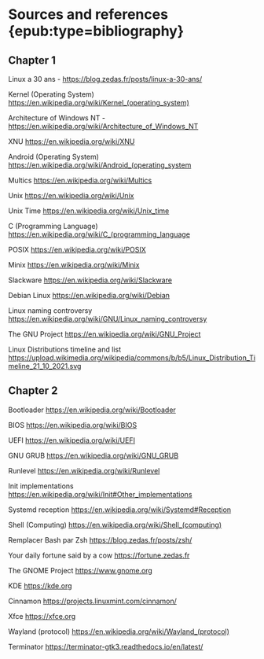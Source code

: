 # Sources and references {epub:type=bibliography}

## Chapter 1

Linux a 30 ans - https://blog.zedas.fr/posts/linux-a-30-ans/

Kernel (Operating System) https://en.wikipedia.org/wiki/Kernel_(operating_system)

Architecture of Windows NT -  https://en.wikipedia.org/wiki/Architecture_of_Windows_NT

XNU https://en.wikipedia.org/wiki/XNU

Android (Operating System) https://en.wikipedia.org/wiki/Android_(operating_system

Multics https://en.wikipedia.org/wiki/Multics

Unix https://en.wikipedia.org/wiki/Unix

Unix Time https://en.wikipedia.org/wiki/Unix_time

C (Programming Language) https://en.wikipedia.org/wiki/C_(programming_language

POSIX https://en.wikipedia.org/wiki/POSIX

Minix https://en.wikipedia.org/wiki/Minix

Slackware https://en.wikipedia.org/wiki/Slackware

Debian Linux https://en.wikipedia.org/wiki/Debian

Linux naming controversy https://en.wikipedia.org/wiki/GNU/Linux_naming_controversy

The GNU Project https://en.wikipedia.org/wiki/GNU_Project

Linux Distributions timeline and list https://upload.wikimedia.org/wikipedia/commons/b/b5/Linux_Distribution_Timeline_21_10_2021.svg

## Chapter 2

Bootloader https://en.wikipedia.org/wiki/Bootloader

BIOS https://en.wikipedia.org/wiki/BIOS

UEFI https://en.wikipedia.org/wiki/UEFI

GNU GRUB https://en.wikipedia.org/wiki/GNU_GRUB

Runlevel https://en.wikipedia.org/wiki/Runlevel

Init implementations https://en.wikipedia.org/wiki/Init#Other_implementations

Systemd reception https://en.wikipedia.org/wiki/Systemd#Reception

Shell (Computing) https://en.wikipedia.org/wiki/Shell_(computing)

Remplacer Bash par Zsh https://blog.zedas.fr/posts/zsh/

Your daily fortune said by a cow https://fortune.zedas.fr

The GNOME Project https://www.gnome.org

KDE https://kde.org

Cinnamon https://projects.linuxmint.com/cinnamon/

Xfce https://xfce.org

Wayland (protocol) https://en.wikipedia.org/wiki/Wayland_(protocol)

Terminator https://terminator-gtk3.readthedocs.io/en/latest/







